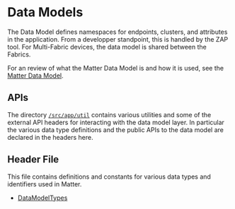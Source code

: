# Data Models

The Data Model defines namespaces for endpoints, clusters, and attributes in the application. From a developper standpoint, this is handled by the ZAP tool. For Multi-Fabric devices, the data model is shared between the Fabrics.

For an review of what the Matter Data Model is and how it is used, see the [Matter Data Model](../sld288-matter-fundamentals-data-model/index.md).

## APIs

The directory [```/src/app/util```](https://github.com/SiliconLabs/matter_extension/tree/main/third_party/matter_sdk/src/app/util) contains various utilities and some of the external API headers for interacting with the data model layer. In particular the various data type definitions and the public APIs to the data model are declared in the headers here.

## Header File

This file contains definitions and constants for various data types and identifiers used in Matter.

- [DataModelTypes](https://github.com/SiliconLabs/matter_extension/blob/main/src/lib/core/DataModelTypes.h)
